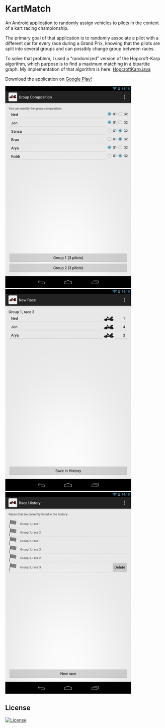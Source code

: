 KartMatch
=========

An Android application to randomly assign vehicles to pilots in the context of a kart racing championship.

The primary goal of that application is to randomly associate a pilot with a different car for every race during a Grand Prix, knowing that the pilots are split into several groups and can possibly change group between races. 

To solve that problem, I used a "randomized" version of the Hopcroft-Karp algorithm, which purpose is to find a maximum matching in a bipartite graph. My implementation of that algorithm is here: <a href="https://github.com/pierre-dejoue/kart-match/blob/master/src/fr/neuf/perso/pdejoue/kart_match/HopcroftKarp.java">HopcroftKarp.java</a>

Download the application on <a href="https://play.google.com/store/apps/details?id=fr.neuf.perso.pdejoue.kart_match">Google Play!</a>

<img src="https://github.com/pierre-dejoue/kart-match/blob/master/screenshots/en/KartMatch_01.jpg?raw=true" />

<img src="https://github.com/pierre-dejoue/kart-match/blob/master/screenshots/en/KartMatch_02.jpg?raw=true" />

<img src="https://github.com/pierre-dejoue/kart-match/blob/master/screenshots/en/KartMatch_03.jpg?raw=true" />

## License

[![License](http://img.shields.io/:license-mit-blue.svg?style=flat-square)](./LICENSE)
